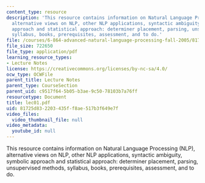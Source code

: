 ```yaml
---
content_type: resource
description: 'This resource contains information on Natural Language Processing (NLP),
  alternative views on NLP, other NLP applications, syntactic ambiguity, symbolic
  approach and statistical approach: determiner placement, parsing, unsupervised methods,
  syllabus, books, prerequisites, assessment, and to do.'
file: /courses/6-864-advanced-natural-language-processing-fall-2005/81725d832203435ff8ae517b3f649e7f_lec01.pdf
file_size: 722650
file_type: application/pdf
learning_resource_types:
- Lecture Notes
license: https://creativecommons.org/licenses/by-nc-sa/4.0/
ocw_type: OCWFile
parent_title: Lecture Notes
parent_type: CourseSection
parent_uid: c9517f64-5b05-b3ae-9c50-78103b7a76ff
resourcetype: Document
title: lec01.pdf
uid: 81725d83-2203-435f-f8ae-517b3f649e7f
video_files:
  video_thumbnail_file: null
video_metadata:
  youtube_id: null
---
```

This resource contains information on Natural Language Processing (NLP), alternative views on NLP, other NLP applications, syntactic ambiguity, symbolic approach and statistical approach: determiner placement, parsing, unsupervised methods, syllabus, books, prerequisites, assessment, and to do.